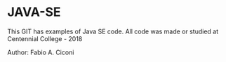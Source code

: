 # JAVA-SE

This GIT has examples of Java SE code.
All code was made or studied at Centennial College - 2018

Author: Fabio A. Ciconi
